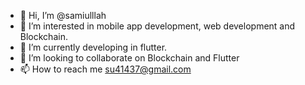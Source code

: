 - 👋 Hi, I’m @samiulllah
- 👀 I’m interested in mobile app development, web development and Blockchain.
- 🌱 I’m currently developing in flutter.
- 💞️ I’m looking to collaborate on Blockchain and Flutter
- 📫 How to reach me su41437@gmail.com

<!---
samiulllah/samiulllah is a ✨ special ✨ repository because its `README.md` (this file) appears on your GitHub profile.
You can click the Preview link to take a look at your changes.
--->
